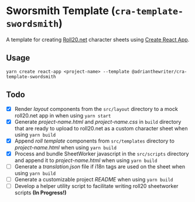 # Sworsmith Template (`cra-template-swordsmith`)

A template for creating [Roll20.net](https://roll20.net) character sheets using [Create React App](https://github.com/facebook/create-react-app).

## Usage

```
yarn create react-app <project-name> --template @adrianthewriter/cra-template-swordsmith
```

## Todo

- [x] Render _layout_ components from the `src/layout` directory to a mock roll20.net app in when using `yarn start`
- [x] Generate _project-name.html_ and _project-name.css_ in `build` directory that are ready to upload to roll20.net as a custom character sheet when using `yarn build`
- [x] Append _roll template_ components from `src/templates` directory to _project-name.html_ when using `yarn build`
- [x] Process and bundle SheetWorker javascript in the `src/scripts` directory and append it to _project-name.html_ when using `yarn build`
- [ ] Generate a _translation.json_ file if i18n tags are used on the sheet when using `yarn build`
- [ ] Generate a customizable project _README_ when using `yarn build`
- [ ] Develop a helper utility script to facilitate writing roll20 sheetworker scripts **(In Progress!)**
